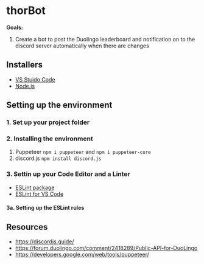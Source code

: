 # thorBot
**Goals:** 
1. Create a bot to post the Duolingo leaderboard and notification on to the discord server automatically when there are changes

## Installers
* [VS Stuido Code](https://code.visualstudio.com/)
* [Node.js](https://nodejs.org/en/)

## Setting up the environment
### 1. Set up your project folder
### 2. Installing the environment
1. Puppeteer `npm i puppeteer` and `npm i puppeteer-core`
2. discord.js `npm install discord.js`
### 3. Settin up your Code Editor and a Linter
* [ESLint package](https://www.npmjs.com/package/eslint)
* [ESLint for VS Code](https://marketplace.visualstudio.com/items?itemName=dbaeumer.vscode-eslint)
#### 3a. Setting up the ESLint rules



## Resources
* https://discordjs.guide/
* https://forum.duolingo.com/comment/2418289/Public-API-for-DuoLingo
* https://developers.google.com/web/tools/puppeteer/
